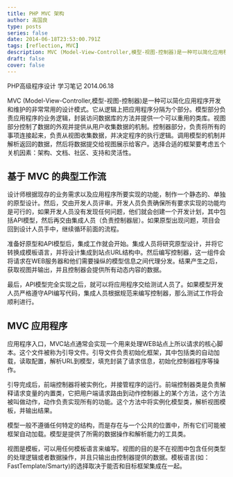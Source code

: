 ```yaml
---
title: PHP MVC 架构
author: 高国良
type: posts
series: false
date: 2014-06-18T23:53:00.791Z
tags: [reflection, MVC]
description: MVC (Model-View-Controller,模型-视图-控制器)是一种可以简化应用程序开发和维护的非常常用的设计模式。它从逻辑上把应用程序分隔为个部分。
draft: false 
cover: false
---
```


PHP高级程序设计 学习笔记 2014.06.18

MVC (Model-View-Controller,模型-视图-控制器)是一种可以简化应用程序开发和维护的非常常用的设计模式。它从逻辑上把应用程序分隔为个部分。模型部分负责应用程序的业务逻辑，封装访问数据库的方法并提供一个可以重用的类库。视图部分控制了数据的外观并提供从用户收集数据的机制。控制器部分，负责将所有的事项连接起来，负责从视图收集数据，并决定程序的执行逻辑。调用模型的机制并解析返回的数据，然后将数据提交给视图展示给客户。选择合适的框架要考虑五个关机因素：架构、文档、社区、支持和灵活性。

## 基于 MVC 的典型工作流

设计师根据现存的业务需求以及应用程序所要实现的功能，制作一个静态的、单独的原型设计。然后，交由开发人员评审。开发人员负责确保所有要求实现的功能均是可行的，如果开发人员没有发现任何问题，他们就会创建一个开发计划，其中包括API模型，然后再交由集成人员（负责控制器层）。如果原型出现问题，项目会回到设计人员手中，继续循环前面的流程。

准备好原型和API模型后，集成工作就会开始。集成人员将研究原型设计，并将它转换成模板语言，并将设计集成到站点URL结构中。然后编写控制器，这一组件会将请求在WEB服务器和他们需要操纵的模型信息之间代理分发。结果产生之后，获取视图并输出，并且控制器会提供所有动态内容的数据。

最后，API模型完全实现之后，就可以将应用程序交给测试人员了。如果模型开发人员严格遵守API编写代码，集成人员根据规范来编写控制器，那么测试工作将会顺利进行。

## MVC 应用程序

应用程序入口，MVC站点通常会实现一个用来处理WEB站点上所以请求的核心脚本。这个文件被称为引导文件。引导文件负责初始化框架，其中包括类的自动加载，读取配置，解析URL到模型，填充封装了请求信息，初始化控制器程序等操作。

引导完成后，前端控制器将被实例化，并接管程序的运行。前端控制器类是负责解释请求变量的内置类，它把用户端请求路由到动作控制器上的某个方法，这个方法被叫做动作，动作负责实现所有的功能。这个方法中将实例化模型类，解析视图模板，并输出结果。

模型一般不遵循任何特定的结构，而是存在与一个公共的位置中，所有它们可能被框架自动加载。模型是提供了所需的数据操作和解析能力的工具类。

视图是模板，可以用任何模板语言来编写。视图的目的是不在视图中包含任何类型的处理逻辑或者数据操作，并且只输出由控制器提供的数据。模板语言(如：FastTemplate/Smarty)的选择取决于能否和目标框架集成在一起。
